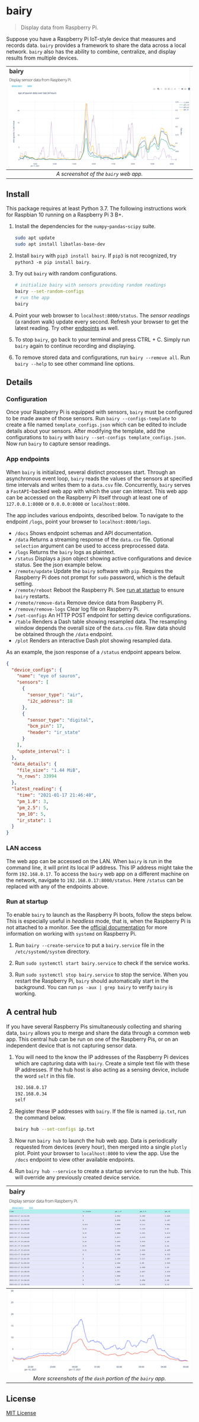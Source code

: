 # bairy

> Display data from Raspberry Pi.

Suppose you have a Raspberry Pi IoT-style device that measures and records data. `bairy` provides a framework to share the data across a local network. `bairy` also has the ability to combine, centralize, and display results from multiple devices.

|  ![bairy app](screenshots/bairy1.png)  |
| :------------------------------------: |
| _A screenshot of the `bairy` web app._ |

## Install

This package requires at least Python 3.7. The following instructions work for Raspbian 10 running on a Raspberry Pi 3 B+.

1. Install the dependencies for the `numpy`-`pandas`-`scipy` suite.

   ```sh
   sudo apt update
   sudo apt install libatlas-base-dev
   ```

1. Install `bairy` with `pip3 install bairy`. If `pip3` is not recognized, try `python3 -m pip install bairy`.

1. Try out `bairy` with random configurations.

   ```sh
   # initialize bairy with sensors providing random readings
   bairy --set-random-configs
   # run the app
   bairy
   ```

1. Point your web browser to `localhost:8000/status`. The _sensor readings_ (a random walk) update every second. Refresh your browser to get the latest reading. Try other [endpoints](#app-endpoints) as well.

1. To stop `bairy`, go back to your terminal and press CTRL + C. Simply run `bairy` again to continue recording and displaying.

1. To remove stored data and configurations, run `bairy --remove all`. Run `bairy --help` to see other command line options.

## Details

### Configuration

Once your Raspberry Pi is equipped with sensors, `bairy` must be configured to be made aware of those sensors. Run `bairy --configs-template` to create a file named `template_configs.json` which can be edited to include details about your sensors. After modifying the template, add the configurations to `bairy` with `bairy --set-configs template_configs.json`. Now run `bairy` to capture sensor readings.

### App endpoints

When `bairy` is initialized, several distinct processes start. Through an asynchronous event loop, `bairy` reads the values of the sensors at specified time intervals and writes them to a `data.csv` file. Concurrently, `bairy` serves a `FastAPI`-backed web app with which the user can interact. This web app can be accessed on the Raspberry Pi itself through at least one of `127.0.0.1:8000` or `0.0.0.0:8000` or `localhost:8000`.

The app includes various endpoints, described below. To navigate to the endpoint `/logs`, point your browser to `localhost:8000/logs`.

- `/docs` Shows endpoint schemas and API documentation.
- `/data` Returns a streaming response of the `data.csv` file. Optional `selection` argument can be used to access preprocessed data.
- `/logs` Returns the `bairy` logs as plaintext.
- `/status` Displays a json object showing active configurations and device status. See the json example below.
- `/remote/update` Update the `bairy` software with `pip`. Requires the Raspberry Pi does not prompt for `sudo` password, which is the default setting.
- `/remote/reboot` Reboot the Raspberry Pi. See [run at startup](#run-at-startup) to ensure `bairy` restarts.
- `/remote/remove-data` Remove device data from Raspberry Pi.
- `/remove/remove-logs` Clear log file on Raspberry Pi.
- `/set-configs` An HTTP POST endpoint for setting device configurations.
- `/table` Renders a Dash table showing resampled data. The resampling window depends the overall size of the `data.csv` file. Raw data should be obtained through the `/data` endpoint.
- `/plot` Renders an interactive Dash plot showing resampled data.

As an example, the json response of a `/status` endpoint appears below.

```json
{
  "device_configs": {
    "name": "eye of sauron",
    "sensors": [
      {
        "sensor_type": "air",
        "i2c_address": 18
      },
      {
        "sensor_type": "digital",
        "bcm_pin": 17,
        "header": "ir_state"
      }
    ],
    "update_interval": 1
  },
  "data_details": {
    "file_size": "1.44 MiB",
    "n_rows": 33994
  },
  "latest_reading": {
    "time": "2021-01-17 21:46:40",
    "pm_1.0": 3,
    "pm_2.5": 5,
    "pm_10": 5,
    "ir_state": 1
  }
}
```

### LAN access

The web app can be accessed on the LAN. When `bairy` is run in the command line, it will print its local IP address. This IP address might take the form `192.168.0.17`. To access the `bairy` web app on a different machine on the network, navigate to `192.168.0.17:8000/status`. Here `/status` can be replaced with any of the endpoints above.

### Run at startup

To enable `bairy` to launch as the Raspberry Pi boots, follow the steps below. This is especially useful in _headless_ mode, that is, when the Raspberry Pi is not attached to a monitor. See the [official documentation](https://www.raspberrypi.org/documentation/linux/usage/systemd.md) for more information on working with `systemd` on Raspberry Pi.

1. Run `bairy --create-service` to put a `bairy.service` file in the `/etc/systemd/system` directory.

1. Run `sudo systemctl start bairy.service` to check if the service works.

1. Run `sudo systemctl stop bairy.service` to stop the service. When you restart the Raspberry Pi, `bairy` should automatically start in the background. You can run `ps -aux | grep bairy` to verify `bairy` is working.

## A central hub

If you have several Raspberry Pis simultaneously collecting and sharing data, `bairy` allows you to merge and share the data through a common web app. This central hub can be run on one of the Raspberry Pis, or on an independent device that is not capturing sensor data.

1. You will need to the know the IP addresses of the Raspberry Pi devices which are capturing data with `bairy`. Create a simple text file with these IP addresses. If the hub host is also acting as a sensing device, include the word `self` in this file.

   ```txt
   192.168.0.17
   192.168.0.34
   self
   ```

1. Register these IP addresses with `bairy`. If the file is named `ip.txt`, run the command below.

   ```sh
   bairy hub --set-configs ip.txt
   ```

1. Now run `bairy hub` to launch the hub web app. Data is periodically requested from devices (every hour), then merged into a single `plotly` plot. Point your browser to `localhost:8000` to view the app. Use the `/docs` endpoint to view other available endpoints.

1. Run `bairy hub --service` to create a startup service to run the hub. This will override any previously created device service.

|             ![bairy app](screenshots/bairy2.png)             |
| :----------------------------------------------------------: |
|             ![bairy app](screenshots/bairy3.png)             |
| _More screenshots of the `dash` portion of the `bairy` app._ |

## License

[MIT License](LICENSE.md)
